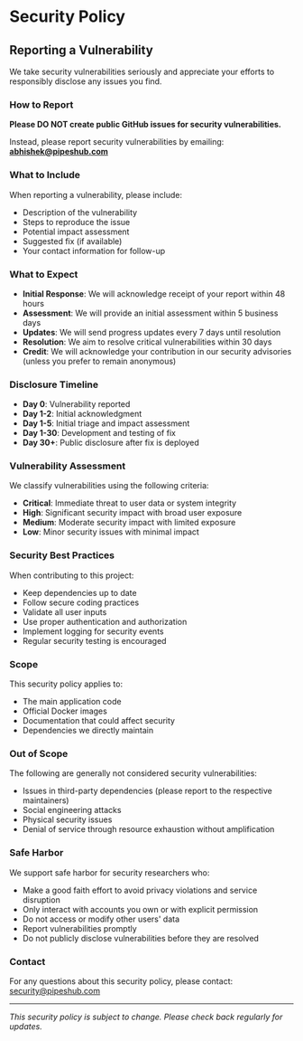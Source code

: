 # Security Policy

## Reporting a Vulnerability

We take security vulnerabilities seriously and appreciate your efforts to responsibly disclose any issues you find.

### How to Report

**Please DO NOT create public GitHub issues for security vulnerabilities.**

Instead, please report security vulnerabilities by emailing: **abhishek@pipeshub.com**

### What to Include

When reporting a vulnerability, please include:

- Description of the vulnerability
- Steps to reproduce the issue
- Potential impact assessment
- Suggested fix (if available)
- Your contact information for follow-up

### What to Expect

- **Initial Response**: We will acknowledge receipt of your report within 48 hours
- **Assessment**: We will provide an initial assessment within 5 business days
- **Updates**: We will send progress updates every 7 days until resolution
- **Resolution**: We aim to resolve critical vulnerabilities within 30 days
- **Credit**: We will acknowledge your contribution in our security advisories (unless you prefer to remain anonymous)

### Disclosure Timeline

- **Day 0**: Vulnerability reported
- **Day 1-2**: Initial acknowledgment
- **Day 1-5**: Initial triage and impact assessment
- **Day 1-30**: Development and testing of fix
- **Day 30+**: Public disclosure after fix is deployed

### Vulnerability Assessment

We classify vulnerabilities using the following criteria:

- **Critical**: Immediate threat to user data or system integrity
- **High**: Significant security impact with broad user exposure
- **Medium**: Moderate security impact with limited exposure
- **Low**: Minor security issues with minimal impact

### Security Best Practices

When contributing to this project:

- Keep dependencies up to date
- Follow secure coding practices
- Validate all user inputs
- Use proper authentication and authorization
- Implement logging for security events
- Regular security testing is encouraged

### Scope

This security policy applies to:

- The main application code
- Official Docker images
- Documentation that could affect security
- Dependencies we directly maintain

### Out of Scope

The following are generally not considered security vulnerabilities:

- Issues in third-party dependencies (please report to the respective maintainers)
- Social engineering attacks
- Physical security issues
- Denial of service through resource exhaustion without amplification

### Safe Harbor

We support safe harbor for security researchers who:

- Make a good faith effort to avoid privacy violations and service disruption
- Only interact with accounts you own or with explicit permission
- Do not access or modify other users' data
- Report vulnerabilities promptly
- Do not publicly disclose vulnerabilities before they are resolved

### Contact

For any questions about this security policy, please contact: security@pipeshub.com

---

*This security policy is subject to change. Please check back regularly for updates.*
